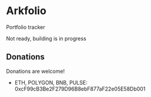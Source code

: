 Arkfolio
=======
Portfolio tracker

Not ready, building is in progress


Donations
------
Donations are welcome!
- ETH, POLYGON, BNB, PULSE: 0xcF99cB3Be2F279D96B8ebF877aF22e05E58Db001